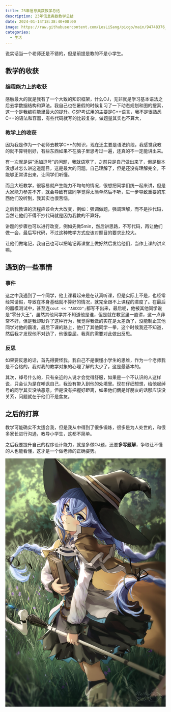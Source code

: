 ```yaml
---
title: 23年信息奥数教学总结
description: 23年信息奥数教学总结
date: 2024-01-14T18:38:40+08:00
image: https://raw.githubusercontent.com/LosLiSang/picgo/main/94748376_p0.jpg
categories:
  - 生活
---
```

说实话当一个老师还是不错的，但是前提是教的不是小学生。

## 教学的收获

### 编程能力上的收获

感触最大的就是我有了一个大致的知识框架，什么OJ，无非就是学习基本语法之后去学数据结构和算法。我自己也在暑假的时候复习了一下动态规划和图的搜索，这一个是我编程能里最大的提升。CSP考试用的主要是C++语言，我不是很熟悉C++的语法和容器，有些代码就写的比较复杂。做题量其实也不算大，

### 教学上的收获

因为我是作为一个老师去教学C++的知识，现在还主要是语法阶段，我感觉我教的就不算特别好，有些东西如果不在脑子里思考过一遍，还真的不一定能讲出来。

有一次就是讲"添加逗号"的问题，我就语塞了，之前只是自己做出来了，但是根本没想过怎么讲这道题目，这是最大的问题。自己理解了，但是还没有理解完全，不能够正常讲出来，让同学们听懂。

而且大班教学，很容易就产生能力不均匀的情况，很想把同学们统一起来讲，但是大家能力参差不齐，就会导致有些同学觉得太简单然后不听，进一步导致重要的东西他们没听到，我其实也很苦恼。

之后我教课的流程应该会大大改变，例如：强调做题，强调理解，而不是抄代码，当然让他们不得不抄代码就是因为我教的不算好。

讲题的步骤也可以进行改变，例如先做5min，然后讲思路，不写代码，再让他们做一会，最后写代码，不过这种教学方式应该对题目的要求比较大。

让他们做笔记，我自己也可以把笔记再课堂上做好然后发给他们，当作上课的讲义嘛。

## 遇到的一些事情

### 事件

这之中我遇到了一个同学，他上课看起来是在认真听课，但是实际上不是，也经常经常请假，导致在本身基础就不算好的情况，就完全跟不上课程的进度了。在最后的器模测试中，甚至连`cout << "ABCCD";`都写不出来，最后呢，他被其他同学说是“零分大王”，虽然其他同学并不知道他是谁，但是就在教室里一直讲，这一点非常不好，但是我却默许了这种行为，我觉得我做的实在是太差劲了，没能制止其他同学对他的霸凌，最后下课的路上，他打了其他同学一拳，这个时候我还不知道，然后我才发现他不对劲了，他很委屈。我真的需要对此做出反思。

### 反思

如果要反思的话，首先得要怪我。我自己不是很懂小学生的思维，作为一个老师我是不合格的，我对我的教学对象的心理了解的太少了，这是最基本的。

其次，绰号什么的，只有亲近的人说才会觉得舒服，如果是一个不认识的人这样说，只会认为是在嘲讽自己，我没有带入到他的处境里。现在仔细想想，给他起绰号的同学其实没啥恶意，但是没有把握好距离，如果他们俩是好朋友的话那应该没关系，问题就在于他们不是盆友。

## 之后的打算

教学可能确实不太适合我，但是我从中得到了很多锻炼，很多是为人处世的，和很多家长进行沟通，教导小学生，这都不简单。

之后我要提升自己的程序设计能力，就是多做OJ题，还要**多写题解**，争取让不懂的人也能看懂，这才是一个做老师的正确姿势。

![102238754_p0](https://raw.githubusercontent.com/LosLiSang/picgo/main/102238754_p0.png)
